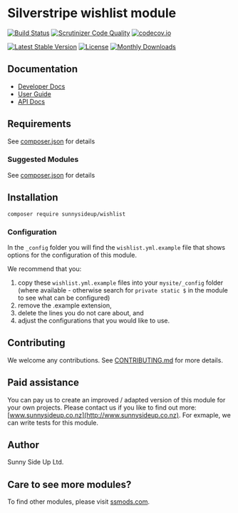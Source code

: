 # Silverstripe wishlist module
[![Build Status](https://travis-ci.org/sunnysideup/silverstripe-wishlist.svg?branch=master)](https://travis-ci.org/sunnysideup/silverstripe-wishlist)
[![Scrutinizer Code Quality](https://scrutinizer-ci.com/g/sunnysideup/silverstripe-wishlist/badges/quality-score.png?b=master)](https://scrutinizer-ci.com/g/sunnysideup/silverstripe-wishlist/?branch=master)
[![codecov.io](https://codecov.io/github/sunnysideup/silverstripe-wishlist/coverage.svg?branch=master)](https://codecov.io/github/sunnysideup/silverstripe-wishlist?branch=master)

[![Latest Stable Version](https://poser.pugx.org/sunnysideup/wishlist/version)](https://packagist.org/packages/sunnysideup/wishlist)
[![License](https://poser.pugx.org/sunnysideup/wishlist/license)](https://packagist.org/packages/sunnysideup/wishlist)
[![Monthly Downloads](https://poser.pugx.org/sunnysideup/wishlist/d/monthly)](https://packagist.org/packages/sunnysideup/wishlist)


## Documentation



 * [Developer Docs](docs/en/INDEX.md)
 * [User Guide](docs/en/userguide.md)
 * [API Docs](http://docs.ssmods.com/sunnysideup/wishlist/classes.xhtml)


## Requirements



See [composer.json](composer.json) for details


### Suggested Modules



See [composer.json](composer.json) for details


## Installation


```
composer require sunnysideup/wishlist
```

### Configuration



In the `_config` folder you will find the `wishlist.yml.example`
file that shows options for the configuration of this module.

We recommend that you:

  1. copy these `wishlist.yml.example` files into your
`mysite/_config` folder (where available - otherwise search for `private static $` in the module to see what can be configured)
  2. remove the .example extension,
  3. delete the lines you do not care about, and
  4. adjust the configurations that you would like to use.


## Contributing



We welcome any contributions. See [CONTRIBUTING.md](CONTRIBUTING.md) for more details.

## Paid assistance



You can pay us to create an improved / adapted version of this module for your own projects.  Please contact us if you like to find out more: [www.sunnysideup.co.nz](http://www.sunnysideup.co.nz).  For exmaple, we can write tests for this module.  

## Author



Sunny Side Up Ltd.


## Care to see more modules?

To find other modules, please visit [ssmods.com](http://ssmods.com/).
